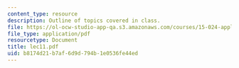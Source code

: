 ```yaml
---
content_type: resource
description: Outline of topics covered in class.
file: https://ol-ocw-studio-app-qa.s3.amazonaws.com/courses/15-024-applied-economics-for-managers-summer-2004/b8174d21b7af6d9d794b1e0536fe44ed_lec11.pdf
file_type: application/pdf
resourcetype: Document
title: lec11.pdf
uid: b8174d21-b7af-6d9d-794b-1e0536fe44ed
---
```

